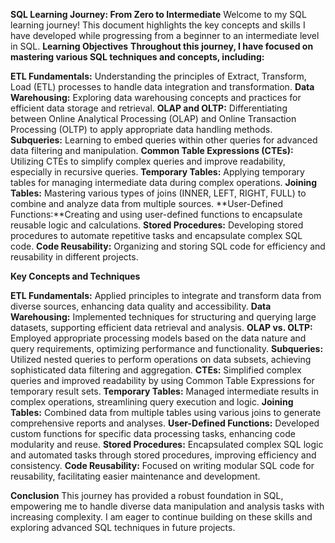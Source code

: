 
**SQL Learning Journey: From Zero to Intermediate**
Welcome to my SQL learning journey! This document highlights the key concepts and skills I have developed while progressing from a beginner to an intermediate level in SQL.
**Learning Objectives**
**Throughout this journey, I have focused on mastering various SQL techniques and concepts, including:**

**ETL Fundamentals:** Understanding the principles of Extract, Transform, Load (ETL) processes to handle data integration and transformation.
**Data Warehousing:** Exploring data warehousing concepts and practices for efficient data storage and retrieval.
**OLAP and OLTP:** Differentiating between Online Analytical Processing (OLAP) and Online Transaction Processing (OLTP) to apply appropriate data handling methods.
**Subqueries:** Learning to embed queries within other queries for advanced data filtering and manipulation.
**Common Table Expressions (CTEs):** Utilizing CTEs to simplify complex queries and improve readability, especially in recursive queries.
**Temporary Tables:** Applying temporary tables for managing intermediate data during complex operations.
**Joining Tables:** Mastering various types of joins (INNER, LEFT, RIGHT, FULL) to combine and analyze data from multiple sources.
**User-Defined Functions:**Creating and using user-defined functions to encapsulate reusable logic and calculations.
**Stored Procedures:** Developing stored procedures to automate repetitive tasks and encapsulate complex SQL code.
**Code Reusability:** Organizing and storing SQL code for efficiency and reusability in different projects.

**Key Concepts and Techniques**

**ETL Fundamentals:** Applied principles to integrate and transform data from diverse sources, enhancing data quality and accessibility.
**Data Warehousing:** Implemented techniques for structuring and querying large datasets, supporting efficient data retrieval and analysis.
**OLAP vs. OLTP:** Employed appropriate processing models based on the data nature and query requirements, optimizing performance and functionality.
**Subqueries:** Utilized nested queries to perform operations on data subsets, achieving sophisticated data filtering and aggregation.
**CTEs:** Simplified complex queries and improved readability by using Common Table Expressions for temporary result sets.
**Temporary Tables:** Managed intermediate results in complex operations, streamlining query execution and logic.
**Joining Tables:** Combined data from multiple tables using various joins to generate comprehensive reports and analyses.
**User-Defined Functions:** Developed custom functions for specific data processing tasks, enhancing code modularity and reuse.
**Stored Procedures:** Encapsulated complex SQL logic and automated tasks through stored procedures, improving efficiency and consistency.
**Code Reusability:** Focused on writing modular SQL code for reusability, facilitating easier maintenance and development.

**Conclusion**
This journey has provided a robust foundation in SQL, empowering me to handle diverse data manipulation and analysis tasks with increasing complexity. I am eager to continue building on these skills and exploring advanced SQL techniques in future projects.
